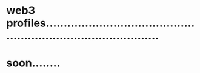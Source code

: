 # web3 profiles.....................................................................................
# soon........

